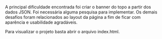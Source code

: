 A principal dificuldade encontrada foi criar o banner do topo a partir dos dados JSON. Foi necessária alguma pesquisa para implementar.
Os demais desafios foram relacionados ao layout da página a fim de ficar com aparência e usabilidade agradáveis.

Para visualizar o projeto basta abrir o arquivo index.html.
